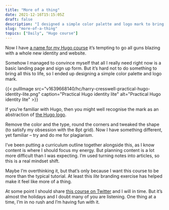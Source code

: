 ```yaml
---
title: "More of a thing"
date: 2021-12-16T15:15:05Z
draft: false
description: "I designed a simple color palette and logo mark to bring this course to life."
slug: "more-of-a-thing"
topics: ["Daily", "Hugo course"]
---
```


Now I have [a name for my Hugo course](https://harrycresswell.com/updates/practical-hugo/) it’s tempting to go all guns blazing with a whole new identity and website. 

Somehow I managed to convince myself that all I really need right now is a basic landing page and sign up form. But it’s hard not to do something to bring all this to life, so I ended up designing a simple color palette and logo mark. 

{{< pullImage src="v1639668140/hc/harry-cresswell-practical-hugo-identity-lite.png" caption="Practical Hugo identity lite" alt="Practical Hugo identity lite" >}}

If you’re familiar with Hugo, then you might well recognise the mark as an abstraction of [the Hugo logo](https://gohugo.io/img/hugo.png). 

Remove the color and the type, round the corners and tweaked the shape (to satisfy my obsession with the 8pt grid). Now I have something different, yet familiar – try and do me for plagiarism.

I’ve been putting a curriculum outline together alongside this, as I know content is where I should focus my energy. But planning content is a lot more difficult than I was expecting. I’m used turning notes into articles, so this is a real mindset shift.

Maybe I’m overthinking it, but that’s only because I want this course to be more than the typical  tutorial. At least this *lite* branding exercise has helped make it feel like more of a thing.

At some point I should share [this course on Twitter](https://twitter.com/practicalhugo) and I will in time. But it’s almost the holidays and I doubt many of you are listening. One thing at a time, I’m in no rush and I’m having fun with it.